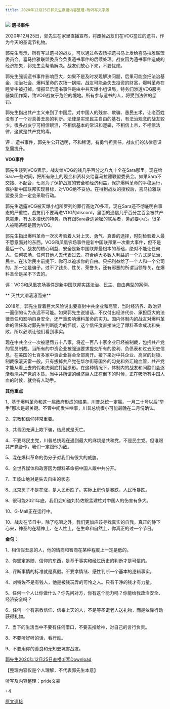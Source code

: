 ```yaml
---
title: 2020年12月25日郭先生直播内容整理-附听写文字版
---
```


![]()![](https://gnews.org/wp-content/uploads/2020/12/miles-4.png)
**遗书事件**

2020年12月25日，郭先生在家里直播宣布，将废掉战友们在VOG签过的遗书，作为今天的圣诞节礼物。

郭先生表示，所有写过遗书的战友，可以通过各农场把遗书马上发给喜马拉雅联盟委员会。喜马拉雅联盟委员会负责遗书事件的后续处理。战友因为遗书事件造成的经济损失，郭先生会帮助解决。战友们放心下来，不要忧虑。

郭先生强调遗书事件影响巨大，如果不是及时发现解决问题，后果可能会把法治基金、法治社会、爆料革命的农场一锅端，战友可能会失去投资的财富，爆料革命在睡梦中被打掉。情报显示遗书事件是由中共灭爆小组设局，特务们渗透VOG服务器集团作案，致VOG战友于危险的境地。所有参与遗书的人，将受到法律的惩罚。

郭先生指出共产主义来到了中国后，对中国人的残害、欺骗、愚民五术，让老百姓没有了一个对真善丑恶的判断。法律是实现民主自由的基石，有法治观念的战友较少。很多战友宁可相信眼泪，不相信基本的常识和逻辑，不相信上帝，不相信法律，这就是共产党的毒。

评： 遗书事件，郭先生公开透明，不和稀泥，有勇气担责任。战友们的法律意识急需提升。

**VOG事件**

郭先生谈到VOG表示，战友给VOG的钱几乎百分之八九十全在Sara那里。现在给Sara一些时间，把所有账上的现金和资料交给喜马拉雅联盟委员会。如果Sara不交接、不配合，七哥为了保护战友的安全和经济利益，保护爆料革命的平稳运行，保护新中国联邦实现目标，对VOG绝不妥协。在得到战友的授权后，喜马拉雅联盟委员会一定会采取行动。

郭先生透露VOG被灭爆小组所罗列的罪行高达70多项，现在Sara还不彻底明白事态的严重性。战友们不要再进VOG的discord，里面的通信几乎百分之百会被共产党拿走，有太多潜伏的特务。所有跟Sara身边紧密的联系者，务必要小心。很多人被喝茶都是因为VOG。

郭先生指出爆料革命一次次考验着人对上天、勇气、真善的选择，时刻检验着人最不愿意面对的东西。VOG和凤凰农场事件是新中国联邦第一次重大事件，但不是最后一个。战友的核心利益、安全是新中国联邦最根本的基础，绝对不能让任何人、任何农场、任何其他人去代表过去。符合绝大多数人利益的一个方式是法治、民主。在法治民主前提下，你可以追求你的自由。只把利益给了一个人和一个公司的，那一定是骗子。过不了钱关、性关、荣誉关，还有邪恶的所谓当领导关，在爆料革命是呆不下去的。

评：VOG和凤凰农场事件是新中国联邦实践法治、民主、自由典型的案例。

** 灭共大潮滚滚而来**

2018年，郭先生冒着巨大风险说出要查封中共企业和高管，当时经济界、政治界一面倒的认为永远不可能。如果郭先生说错话，不仅付出经济代价、承担巨大的法律责任和影响自身安全，还严重影响爆料革命的实力。国内体制内的战友对爆料革命的信任和对郭先生判断能力的怀疑，这个信任度直接决定了爆料革命成功和失败，所以必须让他们看到事实。

现在中共企业一次被惩罚五十八家，将近一百八十家企业已经被制裁，包括共产党的官员制裁。当所有的中资企业被强迫要求提交所有的盈利、负债表和过去历史信息，在美国的七百多家中资企业将会全部离开。接下来对中共企业、高官的封锁、制裁像滚天雷一般。只有拔掉共产党在华尔街等国外的勾兑和外汇输血管，共产党才能从看上去的假老虎彻底打回原形。在这种情况下，体制内的战友和同胞们会逐渐看清共产党的本质。当中共所谓的经济巨人正在倒下的时候，正在吸所有中国人血的时候，就会有人动手。

**其他重点**

1、基于爆料革命和这一届政府形成的结果，川普总统一定赢。一月二十号以后“举手”那次是最关键。不管中间发生啥事，川普总统很小可能最晚在二月份确认。

2、宗教和信仰非常重要。

3、共青团充满上欺下骗，结局就是灭亡。

4、不要骂民主党，川普总统现在遇到最大的麻烦是共和党，不是民主党。但谁跟共产党合作，我们一定跟他为敌。

5、混在爆料革命的伪分子对我们有很大的威胁。

6、全世界媒体和政客因为爆料革命把中国人跟中共分开。

7、王岐山绝对是失去自由的状态

8、北京房子不是在涨，是人民币跌了。实际上房价是暴跌，人民币暴跌。

9、很可能2021年底，我们会知道刘特佐跟孟建柱对中国人的伤害有多大。

10、G-Mall正在运行中。

10、战友在节日中，除了吃喝之外，我们更加应该寻找真实的自我，真正的静下心来，神圣的在精神上、在人性上，在生命和自然上，你真正的过一个节日。

**金句**：

1、相信假丑恶的人，他的情商和智商在某种程度上一定是低的。

2、你坚定追随、信仰的东西，是基于事实和经过历史的判断才是可信的。

3、评断事情的标准就是真假。不要拿情绪、感性判断一个基本的逻辑事实。

4、刘特佐不是有钱人，他是被钱玩弄的可怜之人。只有干净的钱才有力量。

5、任何一个人让你做什么？你先问对方，你有这个能力吗？你能给我政治安全、经济安全吗？

6、任何一个有宗教信仰、信奉上天的人，不是等圣诞老人送礼物，而是依靠行动获得礼物。

7、当下的生活当中不要有任何借口，不要去推给神，对自己的言行负责。

8、不要听好听的话，看行动。

9、不要用你的善良和无知去坑害战友。

[郭先生2020年12月25日直播听写](https://gnews.org/wp-content/uploads/2020/12/郭先生2020年12月25日直播听写.pdf)[Download](https://gnews.org/wp-content/uploads/2020/12/郭先生2020年12月25日直播听写.pdf)

【整理内容仅是个人理解，不代表郭先生本意】

听写及内容整理：pride文豪

+4

[原文連接](https://gnews.org/zh-hans/691455/)